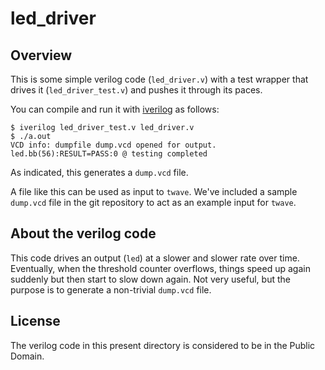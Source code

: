 # led_driver

## Overview

This is some simple verilog code (`led_driver.v`) with a test wrapper
that drives it (`led_driver_test.v`) and pushes it through its
paces.

You can compile and run it with
[iverilog](http://iverilog.icarus.com/) as follows:
```
$ iverilog led_driver_test.v led_driver.v
$ ./a.out
VCD info: dumpfile dump.vcd opened for output.
led.bb(56):RESULT=PASS:0 @ testing completed
```
As indicated, this generates a `dump.vcd` file.

A file like this can be used as input to `twave`. We've included a
sample `dump.vcd` file in the git repository to act as an example
input for `twave`.

## About the verilog code

This code drives an output (`led`) at a slower and slower rate over
time. Eventually, when the threshold counter overflows, things speed
up again suddenly but then start to slow down again. Not very useful,
but the purpose is to generate a non-trivial `dump.vcd` file.

## License

The verilog code in this present directory is considered to be in the
Public Domain.
